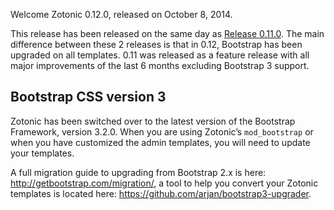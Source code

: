 Welcome Zotonic 0.12.0, released on October 8, 2014.

This release has been released on the same day as [Release 0.11.0](/id/doc_releasenotes_rel_0.11.0#rel-0-11-0). The main difference between these 2 releases is that in 0.12, Bootstrap has been upgraded on all templates. 0.11 was released as a feature release with all major improvements of the last 6 months excluding Bootstrap 3 support.



Bootstrap CSS version 3
-----------------------

Zotonic has been switched over to the latest version of the Bootstrap Framework, version 3.2.0. When you are using Zotonic’s `mod_bootstrap` or when you have customized the admin templates, you will need to update your templates.

A full migration guide to upgrading from Bootstrap 2.x is here: <http://getbootstrap.com/migration/>, a tool to help you convert your Zotonic templates is located here: <https://github.com/arjan/bootstrap3-upgrader>.